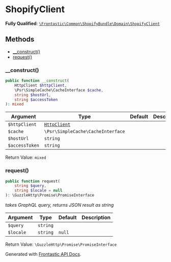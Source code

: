 #  ShopifyClient

**Fully Qualified**: [`\Frontastic\Common\ShopifyBundle\Domain\ShopifyClient`](../../../../src/php/ShopifyBundle/Domain/ShopifyClient.php)

## Methods

* [__construct()](#__construct)
* [request()](#request)

### __construct()

```php
public function __construct(
    HttpClient $httpClient,
    \Psr\SimpleCache\CacheInterface $cache,
    string $hostUrl,
    string $accessToken
): mixed
```

Argument|Type|Default|Description
--------|----|-------|-----------
`$httpClient`|[`HttpClient`](../../HttpClient.md)||
`$cache`|`\Psr\SimpleCache\CacheInterface`||
`$hostUrl`|`string`||
`$accessToken`|`string`||

Return Value: `mixed`

### request()

```php
public function request(
    string $query,
    string $locale = null
): \GuzzleHttp\Promise\PromiseInterface
```

*takes GraphQL query, returns JSON result as string*

Argument|Type|Default|Description
--------|----|-------|-----------
`$query`|`string`||
`$locale`|`string`|`null`|

Return Value: `\GuzzleHttp\Promise\PromiseInterface`

Generated with [Frontastic API Docs](https://github.com/FrontasticGmbH/apidocs).
